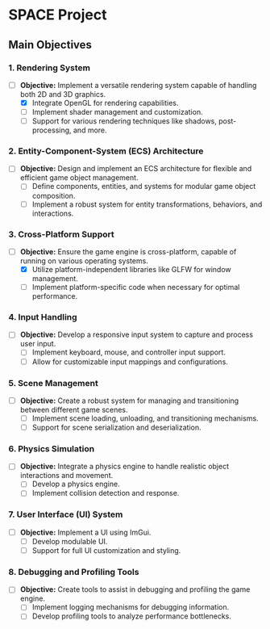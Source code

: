 # SPACE Project

## Main Objectives

### 1. Rendering System
- [ ] **Objective:** Implement a versatile rendering system capable of handling both 2D and 3D graphics.
  - [x] Integrate OpenGL for rendering capabilities.
  - [ ] Implement shader management and customization.
  - [ ] Support for various rendering techniques like shadows, post-processing, and more.

### 2. Entity-Component-System (ECS) Architecture
- [ ] **Objective:** Design and implement an ECS architecture for flexible and efficient game object management.
  - [ ] Define components, entities, and systems for modular game object composition.
  - [ ] Implement a robust system for entity transformations, behaviors, and interactions.

### 3. Cross-Platform Support
- [ ] **Objective:** Ensure the game engine is cross-platform, capable of running on various operating systems.
  - [x] Utilize platform-independent libraries like GLFW for window management.
  - [ ] Implement platform-specific code when necessary for optimal performance.

### 4. Input Handling
- [ ] **Objective:** Develop a responsive input system to capture and process user input.
  - [ ] Implement keyboard, mouse, and controller input support.
  - [ ] Allow for customizable input mappings and configurations.

### 5. Scene Management
- [ ] **Objective:** Create a robust system for managing and transitioning between different game scenes.
  - [ ] Implement scene loading, unloading, and transitioning mechanisms.
  - [ ] Support for scene serialization and deserialization.

### 6. Physics Simulation
- [ ] **Objective:** Integrate a physics engine to handle realistic object interactions and movement.
  - [ ] Develop a physics engine.
  - [ ] Implement collision detection and response.

### 7. User Interface (UI) System
- [ ] **Objective:** Implement a UI using ImGui.
  - [ ] Develop modulable UI.
  - [ ] Support for full UI customization and styling.

### 8. Debugging and Profiling Tools
- [ ] **Objective:** Create tools to assist in debugging and profiling the game engine.
  - [ ] Implement logging mechanisms for debugging information.
  - [ ] Develop profiling tools to analyze performance bottlenecks.
